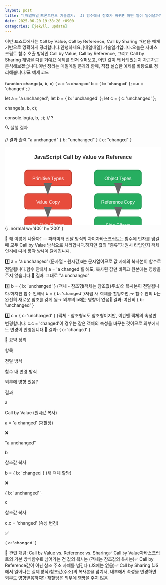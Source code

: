 ```yaml
---
layout: post
title: "[매일매일]프론트엔드 기술일기:  JS 함수에서 참조가 바뀌면 어떤 일이 일어날까?" 
date: 2025-06-20 19:38:20 +0900
categories: [jekyll, update]
---
```







이번 포스트에서는 Call by Value, Call by Reference, Call by Sharing 개념을 예제 기반으로 명확하게 정리합니다.​안녕하세요, [매일매일] 기술일기입니다.오늘은 자바스크립트 함수 호출 방식인 Call by Value, Call by Reference, 그리고 Call by Sharing 개념을 다룰 거예요.​예제를 먼저 살펴보고, 어떤 값이 왜 바뀌었는지 차근차근 분석해보겠습니다.이번 정리는 매일메일 문제와 함께, 직접 실습한 예제를 바탕으로 정리해봅니다.​💻 예제 코드




 




function change(a, b, c) {
    a = 'a changed'
    b = { b: 'changed' };
    c.c = 'changed';
}

let a = 'a unchanged';
let b = { b: 'unchanged' };
let c = { c: 'unchanged' };

change(a, b, c);

console.log(a, b, c); // ?





 







 



​🔍 실행 결과




 




// 결과 출력
"a unchanged" { b: "unchanged" } { c: "changed" }






 



​![JavaScript Call by Value vs Reference](/assets/img/posts/frontend/js-call-by-reference.svg){: .normal w='400' h='200' }

🧠 왜 이렇게 나올까? — 파라미터 전달 방식의 차이자바스크립트는 함수에 인자를 넘길 때 모두 Call by Value 방식으로 처리합니다.하지만 값의 "종류"가 원시 타입인지 객체인지에 따라 동작 방식이 달라집니다.




 







 



1️⃣ a = 'a unchanged' (문자열 - 원시값)a는 문자열이므로 값 자체의 복사본이 함수로 전달됩니다.함수 안에서 a = 'a changed'를 해도, 복사된 값만 바뀌고 원본에는 영향을 주지 않습니다.🧾 결과: 그대로 "a unchanged"




 







 



2️⃣ b = { b: 'unchanged' } (객체 - 참조형)객체는 참조값(주소)의 복사본이 전달됩니다.하지만 함수 안에서 b = { b: 'changed' }처럼 새 객체를 할당하면,→ 함수 안의 b는 완전히 새로운 참조를 갖게 됨→ 외부의 b에는 영향이 없음🧾 결과: 여전히 { b: 'unchanged' }




 







 



3️⃣ c = { c: 'unchanged' } (객체 - 참조형)c도 참조형이지만, 이번엔 객체의 속성만 변경합니다: c.c = 'changed'이 경우는 같은 객체의 속성을 바꾸는 것이므로 외부에서도 변경이 반영됩니다.🧾 결과: { c: 'changed' }




 







 



🔑 요약 정리​




 





항목

전달 방식

함수 내 변경 방식

외부에 영향 있음?

결과

a

Call by Value (원시값 복사)

a = 'a changed' (재할당)

❌

"a unchanged"

b

참조값 복사

b = { b: 'changed' } (새 객체 할당)

❌

{ b: 'unchanged' }

c

참조값 복사

c.c = 'changed' (속성 변경)

✅

{ c: 'changed' }






 







 



🧪 관련 개념: Call by Value vs. Reference vs. Sharing✅ Call by Value자바스크립트의 기본 방식함수로 넘어가는 건 값의 복사본 (객체는 참조값의 복사본)​✅ Call by Reference값이 아닌 참조 주소 자체를 넘긴다 (JS에는 없음)​✅ Call by Sharing (JS에서 일어나는 실제 방식)참조값(주소)의 복사본을 넘겨서, 내부에서 속성을 변경하면 외부도 영향받음하지만 재할당은 외부에 영향을 주지 않음​




 
